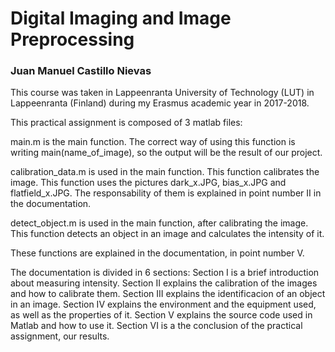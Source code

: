 # Digital Imaging and Image Preprocessing

### Juan Manuel Castillo Nievas

This course was taken in Lappeenranta University of Technology (LUT) in Lappeenranta (Finland) during my Erasmus academic year in 2017-2018.

This practical assignment is composed of 3 matlab files:

main.m is the main function. The correct way of using this function is writing main(name_of_image), so the output will be the result of our project.

calibration_data.m is used in the main function. This function calibrates the image. This function uses the pictures dark_x.JPG, bias_x.JPG and flatfield_x.JPG. The responsability of them is explained in point number II in the documentation.

detect_object.m is used in the main function, after calibrating the image. This function detects an object in an image and calculates the intensity of it.

These functions are explained in the documentation, in point number V. 

The documentation is divided in 6 sections:
	Section I is a brief introduction about measuring intensity.
	Section II explains the calibration of the images and how to calibrate them.
	Section III explains the identificacion of an object in an image.
	Section IV explains the environment and the equipment used, as well as the properties of it.
	Section V explains the source code used in Matlab and how to use it.
	Section VI is a the conclusion of the practical assignment, our results.
